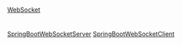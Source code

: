 #   

[WebSocket](https://www.iocoder.cn/Spring-Boot/WebSocket/)

#   

[SpringBootWebSocketServer](https://github.com/purohitdeep/springbootwebsocketserver)
[SpringBootWebSocketClient](https://github.com/purohitdeep/springbootwebsocketclient)


